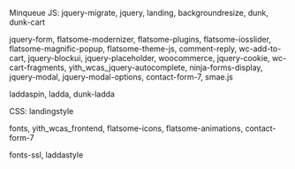Minqueue
JS:
jquery-migrate, jquery, landing, backgroundresize, dunk, dunk-cart

jquery-form, flatsome-modernizer, flatsome-plugins, flatsome-iosslider, flatsome-magnific-popup, flatsome-theme-js, comment-reply, wc-add-to-cart, jquery-blockui, jquery-placeholder, woocommerce, jquery-cookie, wc-cart-fragments, yith_wcas_jquery-autocomplete, ninja-forms-display, jquery-modal, jquery-modal-options, contact-form-7, smae.js

laddaspin, ladda, dunk-ladda

CSS:
landingstyle

fonts, yith_wcas_frontend, flatsome-icons, flatsome-animations, contact-form-7


fonts-ssl, laddastyle